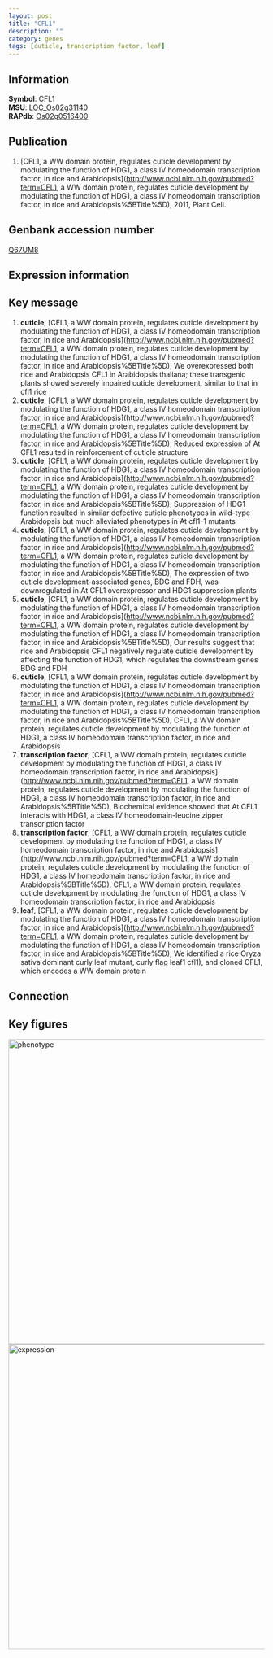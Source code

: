 ```yaml
---
layout: post
title: "CFL1"
description: ""
category: genes
tags: [cuticle, transcription factor, leaf]
---
```


## Information
__Symbol__: CFL1  
__MSU__: [LOC_Os02g31140](http://rice.plantbiology.msu.edu/cgi-bin/ORF_infopage.cgi?orf=LOC_Os02g31140)  
__RAPdb__: [Os02g0516400](http://rapdb.dna.affrc.go.jp/viewer/gbrowse_details/irgsp1?name=Os02g0516400)  

## Publication
1. [CFL1, a WW domain protein, regulates cuticle development by modulating the function of HDG1, a class IV homeodomain transcription factor, in rice and Arabidopsis](http://www.ncbi.nlm.nih.gov/pubmed?term=CFL1, a WW domain protein, regulates cuticle development by modulating the function of HDG1, a class IV homeodomain transcription factor, in rice and Arabidopsis%5BTitle%5D), 2011, Plant Cell.

## Genbank accession number
[Q67UM8](http://www.ncbi.nlm.nih.gov/nuccore/Q67UM8)  

## Expression information

## Key message
1. __cuticle__, [CFL1, a WW domain protein, regulates cuticle development by modulating the function of HDG1, a class IV homeodomain transcription factor, in rice and Arabidopsis](http://www.ncbi.nlm.nih.gov/pubmed?term=CFL1, a WW domain protein, regulates cuticle development by modulating the function of HDG1, a class IV homeodomain transcription factor, in rice and Arabidopsis%5BTitle%5D),  We overexpressed both rice and Arabidopsis CFL1 in Arabidopsis thaliana; these transgenic plants showed severely impaired cuticle development, similar to that in cfl1 rice
2. __cuticle__, [CFL1, a WW domain protein, regulates cuticle development by modulating the function of HDG1, a class IV homeodomain transcription factor, in rice and Arabidopsis](http://www.ncbi.nlm.nih.gov/pubmed?term=CFL1, a WW domain protein, regulates cuticle development by modulating the function of HDG1, a class IV homeodomain transcription factor, in rice and Arabidopsis%5BTitle%5D),  Reduced expression of At CFL1 resulted in reinforcement of cuticle structure
3. __cuticle__, [CFL1, a WW domain protein, regulates cuticle development by modulating the function of HDG1, a class IV homeodomain transcription factor, in rice and Arabidopsis](http://www.ncbi.nlm.nih.gov/pubmed?term=CFL1, a WW domain protein, regulates cuticle development by modulating the function of HDG1, a class IV homeodomain transcription factor, in rice and Arabidopsis%5BTitle%5D),  Suppression of HDG1 function resulted in similar defective cuticle phenotypes in wild-type Arabidopsis but much alleviated phenotypes in At cfl1-1 mutants
4. __cuticle__, [CFL1, a WW domain protein, regulates cuticle development by modulating the function of HDG1, a class IV homeodomain transcription factor, in rice and Arabidopsis](http://www.ncbi.nlm.nih.gov/pubmed?term=CFL1, a WW domain protein, regulates cuticle development by modulating the function of HDG1, a class IV homeodomain transcription factor, in rice and Arabidopsis%5BTitle%5D),  The expression of two cuticle development-associated genes, BDG and FDH, was downregulated in At CFL1 overexpressor and HDG1 suppression plants
5. __cuticle__, [CFL1, a WW domain protein, regulates cuticle development by modulating the function of HDG1, a class IV homeodomain transcription factor, in rice and Arabidopsis](http://www.ncbi.nlm.nih.gov/pubmed?term=CFL1, a WW domain protein, regulates cuticle development by modulating the function of HDG1, a class IV homeodomain transcription factor, in rice and Arabidopsis%5BTitle%5D),  Our results suggest that rice and Arabidopsis CFL1 negatively regulate cuticle development by affecting the function of HDG1, which regulates the downstream genes BDG and FDH
6. __cuticle__, [CFL1, a WW domain protein, regulates cuticle development by modulating the function of HDG1, a class IV homeodomain transcription factor, in rice and Arabidopsis](http://www.ncbi.nlm.nih.gov/pubmed?term=CFL1, a WW domain protein, regulates cuticle development by modulating the function of HDG1, a class IV homeodomain transcription factor, in rice and Arabidopsis%5BTitle%5D), CFL1, a WW domain protein, regulates cuticle development by modulating the function of HDG1, a class IV homeodomain transcription factor, in rice and Arabidopsis
7. __transcription factor__, [CFL1, a WW domain protein, regulates cuticle development by modulating the function of HDG1, a class IV homeodomain transcription factor, in rice and Arabidopsis](http://www.ncbi.nlm.nih.gov/pubmed?term=CFL1, a WW domain protein, regulates cuticle development by modulating the function of HDG1, a class IV homeodomain transcription factor, in rice and Arabidopsis%5BTitle%5D),  Biochemical evidence showed that At CFL1 interacts with HDG1, a class IV homeodomain-leucine zipper transcription factor
8. __transcription factor__, [CFL1, a WW domain protein, regulates cuticle development by modulating the function of HDG1, a class IV homeodomain transcription factor, in rice and Arabidopsis](http://www.ncbi.nlm.nih.gov/pubmed?term=CFL1, a WW domain protein, regulates cuticle development by modulating the function of HDG1, a class IV homeodomain transcription factor, in rice and Arabidopsis%5BTitle%5D), CFL1, a WW domain protein, regulates cuticle development by modulating the function of HDG1, a class IV homeodomain transcription factor, in rice and Arabidopsis
9. __leaf__, [CFL1, a WW domain protein, regulates cuticle development by modulating the function of HDG1, a class IV homeodomain transcription factor, in rice and Arabidopsis](http://www.ncbi.nlm.nih.gov/pubmed?term=CFL1, a WW domain protein, regulates cuticle development by modulating the function of HDG1, a class IV homeodomain transcription factor, in rice and Arabidopsis%5BTitle%5D),  We identified a rice Oryza sativa dominant curly leaf mutant, curly flag leaf1 cfl1), and cloned CFL1, which encodes a WW domain protein

## Connection

## Key figures
<img src="http://ricencode.github.io/images/CFL1.pheno.png" alt="phenotype"  style="width: 600px;"/>

<img src="http://ricencode.github.io/images/CFL1.exp.png" alt="expression"  style="width: 600px;"/>


